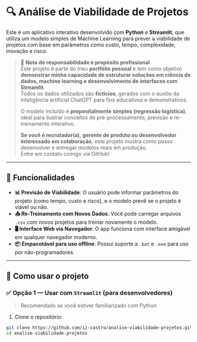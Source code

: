 # 🔍 Análise de Viabilidade de Projetos

Este é um aplicativo interativo desenvolvido com **Python** e **Streamlit**, que utiliza um modelo simples de Machine Learning para prever a viabilidade de projetos com base em parâmetros como custo, tempo, complexidade, inovação e risco.

> 🧠 **Nota de responsabilidade e propósito profissional**  
> Este projeto é parte do meu **portfólio pessoal** e tem como objetivo **demonstrar minha capacidade de estruturar soluções em ciência de dados, machine learning e desenvolvimento de interfaces com Streamlit**.  
> Todos os dados utilizados são **fictícios**, gerados com o auxílio da inteligência artificial ChatGPT para fins educativos e demonstrativos.  
>  
> O modelo incluído é **propositalmente simples (regressão logística)**, ideal para ilustrar conceitos de pré-processamento, previsão e re-treinamento interativo.  
>  
> **Se você é recrutador(a), gerente de produto ou desenvolvedor interessado em colaboração**, este projeto mostra como posso desenvolver e entregar modelos reais em produção.  
> Entre em contato comigo via GitHub!

---

## 📌 Funcionalidades

- **📊 Previsão de Viabilidade**: O usuário pode informar parâmetros do projeto (como tempo, custo e risco), e o modelo prevê se o projeto é viável ou não.
- **📤 Re-Treinamento com Novos Dados**: Você pode carregar arquivos `.csv` com novos projetos para treinar novamente o modelo.
- **🖥️ Interface Web via Navegador**: O app funciona com interface amigável em qualquer navegador moderno.
- **📦 Empacotável para uso offline**: Possui suporte a `.bat` e `.exe` para uso por não-programadores.

---

## 🧭 Como usar o projeto

### ✅ Opção 1 — Usar com `Streamlit` (para desenvolvedores)

> Recomendado se você estiver familiarizado com Python

1. Clone o repositório:

```bash
git clone https://github.com/iz-castro/analise-viabilidade-projetos.git
cd analise-viabilidade-projetos
